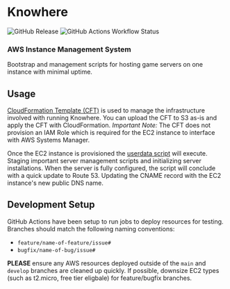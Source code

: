# Knowhere
![GitHub Release](https://img.shields.io/github/v/release/Bradfordly/bradfordly-gamehost)
![GitHub Actions Workflow Status](https://img.shields.io/github/actions/workflow/status/Bradfordly/bradfordly-gamehost/main.yml)

### AWS Instance Management System

Bootstrap and management scripts for hosting game servers on one instance with minimal uptime.

## Usage

[CloudFormation Template (CFT)](knowhere-cft.yaml) is used to manage the infrastructure involved with running Knowhere. You can upload the CFT to S3 as-is and apply the CFT with CloudFormation. *Important Note:* The CFT does not provision an IAM Role which is required for the EC2 instance to interface with AWS Systems Manager.

Once the EC2 instance is provisioned the [userdata script](knowhere-userdata.sh) will execute. Staging important server management scripts and initializing server installations. When the server is fully configured, the script will conclude with a quick update to Route 53. Updating the CNAME record with the EC2 instance's new public DNS name.

## Development Setup

GitHub Actions have been setup to run jobs to deploy resources for testing. Branches should match the following naming conventions:

* `feature/name-of-feature/issue#`
* `bugfix/name-of-bug/issue#`

**PLEASE** ensure any AWS resources deployed outside of the `main` and `develop` branches are cleaned up quickly. If possible, downsize EC2 types (such as t2.micro, free tier eligbale) for feature/bugfix branches.
